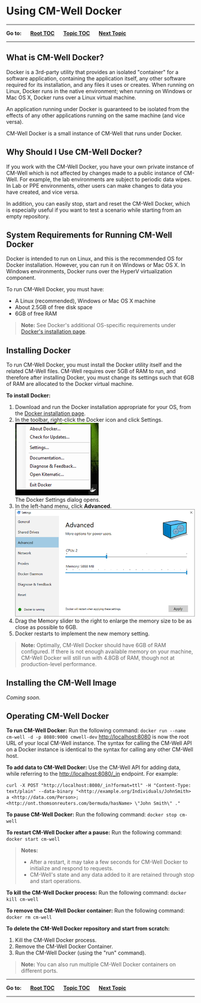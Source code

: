 # Using CM-Well Docker #

----

**Go to:** &nbsp;&nbsp;&nbsp;&nbsp; [**Root TOC**](CM-Well.RootTOC.md) &nbsp;&nbsp;&nbsp;&nbsp; [**Topic TOC**](Tools.TOC.md) &nbsp;&nbsp;&nbsp;&nbsp; [**Next Topic**](Tools.UsingTheCM-WellDownloader.md)  

----

## What is CM-Well Docker? ##

Docker is a 3rd-party utility that provides an isolated "container" for a software application, containing the application itself, any other software required for its installation, and any files it uses or creates. When running on Linux, Docker runs in the native environment; when running on Windows or Mac OS X, Docker runs over a Linux virtual machine. 

An application running under Docker is guaranteed to be isolated from the effects of any other applications running on the same machine (and vice versa).

CM-Well Docker is a small instance of CM-Well that runs under Docker.

## Why Should I Use CM-Well Docker? ##
If you work with the CM-Well Docker, you have your own private instance of CM-Well which is not affected by changes made to a public instance of CM-Well. For example, the lab environments are subject to periodic data wipes. In Lab or PPE environments, other users can make changes to data you have created, and vice versa.

In addition, you can easily stop, start and reset the CM-Well Docker, which is especially useful if you want to test a scenario while starting from an empty repository. 

## System Requirements for Running CM-Well Docker ##
Docker is intended to run on Linux, and this is the recommended OS for Docker installation. However, you can run it on Windows or Mac OS X. In Windows environments, Docker runs over the HyperV virtualization component.

To run CM-Well Docker, you must have:

* A Linux (recommended), Windows or Mac OS X machine
* About 2.5GB of free disk space
* 6GB of free RAM

> **Note:** See Docker's additional OS-specific requirements under [Docker's installation page](https://docs.docker.com/engine/installation).

## Installing Docker ##
To run CM-Well Docker, you must install the Docker utility itself and the related CM-Well files. CM-Well requires over 5GB of RAM to run, and therefore after installing Docker, you must change its settings such that 6GB of RAM are allocated to the Docker virtual machine.

**To install Docker:**

1. Download and run the Docker installation appropriate for your OS, from the [Docker installation page](https://docs.docker.com/engine/installation). 
2. In the toolbar, right-click the Docker icon and click Settings.
<br/><img src="./_Images/DockerRightClickMenu.png"><br/>The Docker Settings dialog opens.
1.  In the left-hand menu, click **Advanced**.<br/><img src="./_Images/DockerAdvancedSettings.png">
2.  Drag the Memory slider to the right to enlarge the memory size to be as close as possible to 6GB.
3.  Docker restarts to implement the new memory setting.

>**Note:** Optimally, CM-Well Docker should have 6GB of RAM configured. If there is not enough available memory on your machine, CM-Well Docker will still run with 4.8GB of RAM, though not at production-level performance.

## Installing the CM-Well Image ##
*Coming soon.*

## Operating CM-Well Docker ##

**To run CM-Well Docker:**
Run the following command: `docker run --name cm-well -d -p 8080:9000 cmwell-dev`
[http://localhost:8080](http://localhost:8080) is now the root URL of your local CM-Well instance. The syntax for calling the CM-Well API on a Docker instance is identical to the syntax for calling any other CM-Well host.

**To add data to CM-Well Docker:**
Use the CM-Well API for adding data, while referring to the [http://localhost:8080/_in](http://localhost:8080/_in) endpoint. For example:

    curl -X POST "http://localhost:8080/_in?format=ttl" -H "Content-Type: text/plain" --data-binary "<http://example.org/Individuals/JohnSmith> a <http://data.com/Person>;  <http://ont.thomsonreuters.com/bermuda/hasName> \"John Smith\" ."

**To pause CM-Well Docker:**
Run the following command: `docker stop cm-well`

**To restart CM-Well Docker after a pause:**
Run the following command: `docker start cm-well`

> **Notes:** 
> * After a restart, it may take a few seconds for CM-Well Docker to initialize and respond to requests.
> * CM-Well's state and any data added to it are retained through stop and start operations.

**To kill the CM-Well Docker process:**
Run the following command: `docker kill cm-well`

**To remove the CM-Well Docker container:**
Run the following command: `docker rm cm-well`

**To delete the CM-Well Docker repository and start from scratch:**
1. Kill the CM-Well Docker process.
2. Remove the CM-Well Docker Container.
3. Run the CM-Well Docker (using the "run" command).
 
> **Note:** You can also run multiple CM-Well Docker containers on different ports. 

----

**Go to:** &nbsp;&nbsp;&nbsp;&nbsp; [**Root TOC**](CM-Well.RootTOC.md) &nbsp;&nbsp;&nbsp;&nbsp; [**Topic TOC**](Tools.TOC.md) &nbsp;&nbsp;&nbsp;&nbsp; [**Next Topic**](Tools.UsingTheCM-WellDownloader.md)  

----